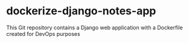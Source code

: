 # dockerize-django-notes-app
This Git repository contains a Django web application with a Dockerfile created for DevOps purposes
